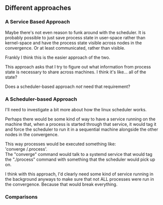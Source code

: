 ## Different approaches

### A Service Based Approach                                                                                                                                                                                
Maybe there's not even reason to funk around with the scheduler. It is probably possible to just
save process state in user-space rather than kernel-space and have the process state visible across
nodes in the convergence. Or at least communicated, rather than visible.

Frankly I think this is the easier approach of the two.

This approach asks that I try to figure out what information from process state is necessary to share
across machines. I think it's like... all of the state?

Does a scheduler-based approach *not* need that requirement?

### A Scheduler-based Approach

I'll need to investigate a bit more about how the linux scheduler works.

Perhaps there would be some kind of way to have a service running on the machine that,
when a process is started through that service, it would tag it and force the scheduler
to run it in a sequential machine alongside the other nodes in the convergence.

This way processes would be executed something like:  
 'converge /.process'.  
The "converge" command would talk to a systemd service that would tag the "./process" command
with something that the scheduler would pick up on. 

I think with this approach, I'd clearly need some kind of service running in the background anyways
to make sure that not ALL processes were run in the convergence. Because that would break everything.

### Comparisons


